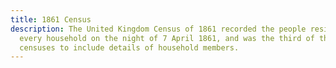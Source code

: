 ```yaml
---
title: 1861 Census
description: The United Kingdom Census of 1861 recorded the people residing in
  every household on the night of 7 April 1861, and was the third of the UK
  censuses to include details of household members.
---
```

